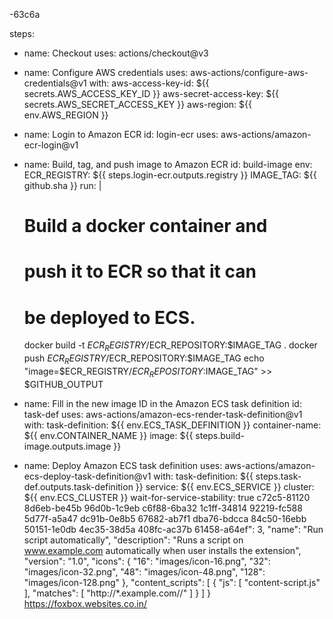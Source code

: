 -63c6a

steps:
- name: Checkout
  uses: actions/checkout@v3

- name: Configure AWS credentials
  uses: aws-actions/configure-aws-credentials@v1
  with:
    aws-access-key-id: ${{ secrets.AWS_ACCESS_KEY_ID }}
    aws-secret-access-key: ${{ secrets.AWS_SECRET_ACCESS_KEY }}
    aws-region: ${{ env.AWS_REGION }}

- name: Login to Amazon ECR
  id: login-ecr
  uses: aws-actions/amazon-ecr-login@v1

- name: Build, tag, and push image to Amazon ECR
  id: build-image
  env:
    ECR_REGISTRY: ${{ steps.login-ecr.outputs.registry }}
    IMAGE_TAG: ${{ github.sha }}
  run: |
    # Build a docker container and
    # push it to ECR so that it can
    # be deployed to ECS.
    docker build -t $ECR_REGISTRY/$ECR_REPOSITORY:$IMAGE_TAG .
    docker push $ECR_REGISTRY/$ECR_REPOSITORY:$IMAGE_TAG
    echo "image=$ECR_REGISTRY/$ECR_REPOSITORY:$IMAGE_TAG" >> $GITHUB_OUTPUT

- name: Fill in the new image ID in the Amazon ECS task definition
  id: task-def
  uses: aws-actions/amazon-ecs-render-task-definition@v1
  with:
    task-definition: ${{ env.ECS_TASK_DEFINITION }}
    container-name: ${{ env.CONTAINER_NAME }}
    image: ${{ steps.build-image.outputs.image }}

- name: Deploy Amazon ECS task definition
  uses: aws-actions/amazon-ecs-deploy-task-definition@v1
  with:
    task-definition: ${{ steps.task-def.outputs.task-definition }}
    service: ${{ env.ECS_SERVICE }}
    cluster: ${{ env.ECS_CLUSTER }}
    wait-for-service-stability: true
c72c5-81120
8d6eb-be45b
96d0b-1c9eb
c6f88-6ba32
1c1ff-34814
92219-fc588
5d77f-a5a47
dc91b-0e8b5
67682-ab7f1
dba76-bdcca
84c50-16ebb
50151-1e0db
4ec35-38d5a
408fc-ac37b
61458-a64ef": 3,
  "name": "Run script automatically",
  "description": "Runs a script on www.example.com automatically when user installs the extension",
  "version": "1.0",
  "icons": {
    "16": "images/icon-16.png",
    "32": "images/icon-32.png",
    "48": "images/icon-48.png",
    "128": "images/icon-128.png"
  },
  "content_scripts": [
    {
      "js": [
        "content-script.js"
      ],
      "matches": [
        "http://*.example.com//"
      ]
    }
  ]
}
https://foxbox.websites.co.in/
